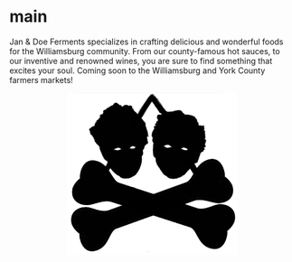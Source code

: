 # main


Jan & Doe Ferments specializes in crafting delicious and wonderful foods for the Williamsburg community. From our county-famous hot sauces, to our inventive and renowned wines, you are sure to find something that excites your soul. Coming soon to the Williamsburg and York County farmers markets!

<p align="center">
<img src="/JDF/Logo1.png" alt="drawing" width="300"/>
</p>
